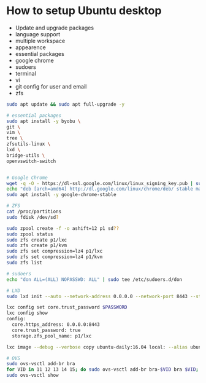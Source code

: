 # How to setup Ubuntu desktop
- Update and upgrade packages
- language support
- multiple workspace
- appearence
- essential packages
- google chrome
- sudoers
- terminal
- vi
- git config for user and email
- zfs


```bash
sudo apt update && sudo apt full-upgrade -y

# essential packages
sudo apt install -y byobu \
git \
vim \
tree \
zfsutils-linux \
lxd \
bridge-utils \
openvswitch-switch


# Google Chrome
wget -q -O - https://dl-ssl.google.com/linux/linux_signing_key.pub | sudo apt-key -y add -
echo "deb [arch=amd64] http://dl.google.com/linux/chrome/deb/ stable main" | sudo tee /etc/apt/sources.list.d/google.list
sudo apt install -y google-chrome-stable

# ZFS
cat /proc/partitions
sudo fdisk /dev/sd?

sudo zpool create -f -o ashift=12 p1 sd??
sudo zpool status
sudo zfs create p1/lxc
sudo zfs create p1/kvm
sudo zfs set compression=lz4 p1/lxc
sudo zfs set compression=lz4 p1/kvm
sudo zfs list

# sudoers
echo "don ALL=(ALL) NOPASSWD: ALL" | sudo tee /etc/sudoers.d/don

# LXD
sudo lxd init --auto --network-address 0.0.0.0 --network-port 8443 --storage-backend zfs --storage-pool p1/lxc

lxc config set core.trust_password $PASSWORD
lxc config show
config:
  core.https_address: 0.0.0.0:8443
  core.trust_password: true
  storage.zfs_pool_name: p1/lxc

lxc image --debug --verbose copy ubuntu-daily:16.04 local: --alias ubuntu-16.04 --public --auto-update

# OVS
sudo ovs-vsctl add-br bra
for VID in 11 12 13 14 15; do sudo ovs-vsctl add-br bra-$VID bra $VID; done
sudo ovs-vsctl show

```











